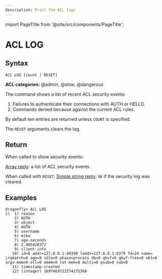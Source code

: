 ```yaml
---
description: Print the ACL logs
---
```


import PageTitle from '@site/src/components/PageTitle';

# ACL LOG

<PageTitle title="Redis ACL LOG Command (Documentation) | Dragonfly" />

## Syntax

    ACL LOG [count | RESET]

**ACL categories:** @admin, @slow, @dangerous

The command shows a list of recent ACL security events:

1. Failures to authenticate their connections with AUTH or HELLO.
2. Commands denied because against the current ACL rules.

By default ten entries are returned unless `COUNT` is specified.

The `RESET` arguments clears the log.

## Return

When called to show security events:

[Array reply](https://redis.io/docs/reference/protocol-spec/#arrays): a list of ACL security events.

When called with `RESET`:
[Simple string reply](https://redis.io/docs/reference/protocol-spec/#simple-strings): `OK` if the security log was cleared.

## Examples

```shell
dragonfly> ACL LOG
1)  1) reason
    2) AUTH
    3) object
    4) AUTH
    5) username
    6) mike
    7) age-seconds
    8) 2.465420372
    9) client-info
   10) id=6 addr=127.0.0.1:40390 laddr=127.0.0.1:6379 fd=24 name= irqmatch=0 age=9 idle=0 phase=process db=0 qbuf=0 qbuf-free=0 obl=0 argv-mem=0 oll=0 omem=0 tot-mem=0 multi=0 psub=0 sub=0
   11) timestamp-created
   12) (integer) 1697469722374275368
```
